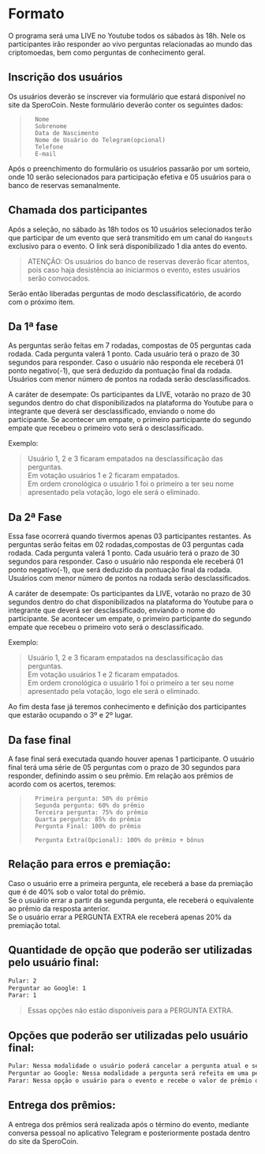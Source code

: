 # Formato
O programa será uma LIVE no Youtube todos os sábados às 18h. Nele os participantes irão responder ao vivo perguntas relacionadas ao mundo das criptomoedas, bem como perguntas de conhecimento geral.

## Inscrição dos usuários
Os usuários deverão se inscrever via formulário que estará disponível no site da SperoCoin.
Neste formulário deverão conter os seguintes dados:
>		Nome
>		Sobrenome
>		Data de Nascimento
>		Nome de Usuário do Telegram(opcional)
>		Telefone
>		E-mail

Após o preenchimento do formulário os usuários passarão por um sorteio, onde 10 serão selecionados para participação efetiva e 05 usuários para o banco de reservas semanalmente.

## Chamada dos participantes
Após a seleção, no sábado às 18h todos os 10 usuários selecionados terão que participar de um evento que será transmitido em um canal do `Hangouts` exclusivo para o evento. O link será disponibilizado 1 dia antes do evento.

> ATENÇÃO: Os usuários do banco de reservas deverão ficar atentos, pois caso haja desistência ao iniciarmos o evento, estes usuários serão convocados.

Serão então liberadas perguntas de modo desclassificatório, de acordo com o próximo item.

## Da 1ª fase
As perguntas serão feitas em 7 rodadas, compostas de 05 perguntas cada rodada.
Cada pergunta valerá 1 ponto.
Cada usuário terá o prazo de 30 segundos para responder. Caso o usuário não responda ele receberá 01 ponto negativo(-1), que será deduzido da pontuação final da rodada.
Usuários com menor número de pontos na rodada serão desclassificados.

A caráter de desempate: Os participantes da LIVE, votarão no prazo de 30 segundos dentro do chat disponibilizados na plataforma do Youtube para o integrante que deverá ser desclassificado, enviando o nome do participante. Se acontecer um empate, o primeiro participante do segundo empate que recebeu o primeiro voto será o desclassificado.

Exemplo:
>	Usuário 1, 2 e 3 ficaram empatados na desclassificação das perguntas.<br>
>	Em votação usuários 1 e 2 ficaram empatados.<br>
>	Em ordem cronológica o usuário 1 foi o primeiro a ter seu nome apresentado pela votação, logo ele será o eliminado.

## Da 2ª Fase
Essa fase ocorrerá quando tivermos apenas 03 participantes restantes.
As perguntas serão feitas em 02 rodadas,compostas de 03 perguntas cada rodada.
Cada pergunta valerá 1 ponto.
Cada usuário terá o prazo de 30 segundos para responder. Caso o usuário não responda ele receberá 01 ponto negativo(-1), que será deduzido da pontuação final da rodada.
Usuários com menor número de pontos na rodada serão desclassificados.

A caráter de desempate: Os participantes da LIVE, votarão no prazo de 30 segundos dentro do chat disponibilizados na plataforma do Youtube para o integrante que deverá ser desclassificado, enviando o nome do participante. Se acontecer um empate, o primeiro participante do segundo empate que recebeu o primeiro voto será o desclassificado.

Exemplo:
>	Usuário 1, 2 e 3 ficaram empatados na desclassificação das perguntas.<br>
>	Em votação usuários 1 e 2 ficaram empatados.<br>
>	Em ordem cronológica o usuário 1 foi o primeiro a ter seu nome apresentado pela votação, logo ele será o eliminado.

Ao fim desta fase já teremos conhecimento e definição dos participantes que estarão ocupando o 3º e 2º lugar.

## Da fase final
A fase final será executada quando houver apenas 1 participante.
O usuário final terá uma série de 05 perguntas com o prazo de 30 segundos para responder, definindo assim o seu prêmio.
Em relação aos prêmios de acordo com os acertos, teremos:
>		Primeira pergunta: 50% do prêmio
>		Segunda pergunta: 60% do prêmio
>		Terceira pergunta: 75% do prêmio
>		Quarta pergunta: 85% do prêmio
>		Pergunta Final: 100% do prêmio
>
>		Pergunta Extra(Opcional): 100% do prêmio + bônus

## Relação para erros e premiação:
Caso o usuário erre a primeira pergunta, ele receberá a base da premiação que é de 40% sob o valor total do prêmio.<br>
Se o usuário errar a partir da segunda pergunta, ele receberá o equivalente ao prêmio da resposta anterior.<br>
Se o usuário errar a PERGUNTA EXTRA ele receberá apenas 20% da premiação total.<br>

## Quantidade de opção que poderão ser utilizadas pelo usuário final:
```sh
Pular: 2
Perguntar ao Google: 1
Parar: 1
```
> Essas opções não estão disponíveis para a PERGUNTA EXTRA.

## Opções que poderão ser utilizadas pelo usuário final:
```sh 
Pular: Nessa modalidade o usuário poderá cancelar a pergunta atual e seguir para a próxima.
Perguntar ao Google: Nessa modalidade a pergunta será refeita em uma pesquisa no Google que será realizada pelo apresentador do programa, verificar apenas as respostas enviadas na primeira página de pesquisa do Google.
Parar: Nessa opção o usuário para o evento e recebe o valor de prêmio da resposta anterior, exceto se for a primeira pergunta.
```

## Entrega dos prêmios:
A entrega dos prêmios será realizada após o término do evento, mediante conversa pessoal no aplicativo Telegram e posteriormente postada dentro do site da SperoCoin.
